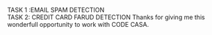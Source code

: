 TASK 1 :EMAIL SPAM DETECTION  
TASK 2: CREDIT CARD FARUD DETECTION
Thanks for giving me this wonderfull opportunity to work with CODE CASA.
